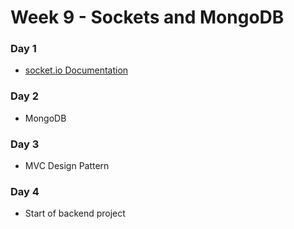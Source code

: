 # Week 9 - Sockets and MongoDB 

### Day 1

- [socket.io Documentation](https://socket.io/)

### Day 2 

- MongoDB 

### Day 3 

- MVC Design Pattern 

### Day 4 

- Start of backend project 

